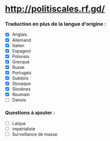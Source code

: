 # http://politiscales.rf.gd/

### Traduction en plus de la langue d'origine :
+ [X] Anglais
+ [X] Allemand
+ [X] Italien
+ [X] Espagnol
+ [X] Polonais
+ [X] Grecque
+ [X] Russe
+ [X] Portugais
+ [X] Suédois
+ [X] Slovaque
+ [X] Slovènes
+ [X] Roumain
+ [ ] Danois

### Questions à ajouter :
+ [ ] Laïque
+ [ ] impérialiste
+ [ ] Surveillance de masse
